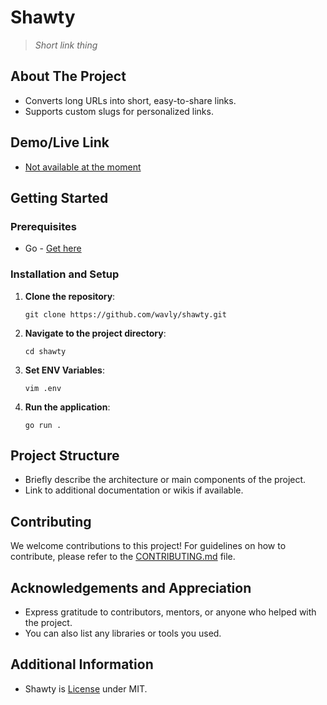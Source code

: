 # Shawty

> *Short link thing*

## About The Project

- Converts long URLs into short, easy-to-share links.
- Supports custom slugs for personalized links.

## Demo/Live Link

- [Not available at the moment](about:blank)

## Getting Started

### Prerequisites

- Go - [Get here](https://go.dev/doc/install)

### Installation and Setup

1. **Clone the repository**:
   ```
   git clone https://github.com/wavly/shawty.git
   ```
2. **Navigate to the project directory**:
   ```
   cd shawty
   ```
3. **Set ENV Variables**:
   ```
   vim .env
   ```
4. **Run the application**:
   ```
   go run .
   ```

## Project Structure

- Briefly describe the architecture or main components of the project.
- Link to additional documentation or wikis if available.

## Contributing

We welcome contributions to this project! For guidelines on how to contribute, please refer to the [CONTRIBUTING.md](.github/CONTRIBUTING.md) file.


## Acknowledgements and Appreciation

- Express gratitude to contributors, mentors, or anyone who helped with the project.
- You can also list any libraries or tools you used.

## Additional Information

- Shawty is [License](LICENSE) under MIT.
